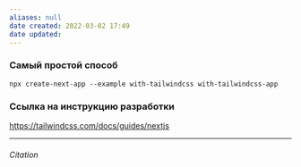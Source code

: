 ```yaml
---
aliases: null
date created: 2022-03-02 17:49
date updated:
---
```

### Самый простой способ

```
npx create-next-app --example with-tailwindcss with-tailwindcss-app
```

### Ссылка на инструкцию разработки

<https://tailwindcss.com/docs/guides/nextjs>
	
---

###### Citation

